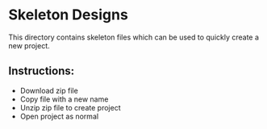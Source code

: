 # Skeleton Designs
This directory contains skeleton files which can be used to quickly create a new project. 

## Instructions:
  - Download zip file
  - Copy file with a new name
  - Unzip zip file to create project
  - Open project as normal

